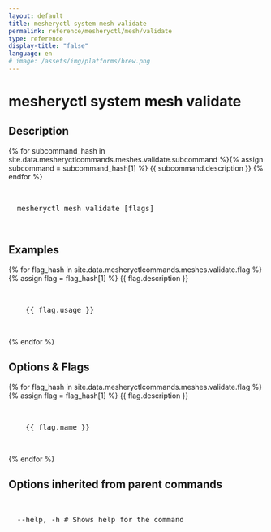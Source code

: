```yaml
---
layout: default
title: mesheryctl system mesh validate
permalink: reference/mesheryctl/mesh/validate
type: reference
display-title: "false"
language: en
# image: /assets/img/platforms/brew.png
---
```


<!-- Copy this template to create individual doc pages for each mesheryctl commands -->

<!-- Name of the command -->
# mesheryctl system mesh validate

<!-- Description of the command. Preferably a paragraph -->
## Description

{% for subcommand_hash in site.data.mesheryctlcommands.meshes.validate.subcommand %}{% assign subcommand = subcommand_hash[1] %}
{{ subcommand.description }}
{% endfor %}

<!-- Basic usage of the command -->
<pre class="codeblock-pre">
  <div class="codeblock">
  mesheryctl mesh validate [flags]
  </div>
</pre>

## Examples

{% for flag_hash in site.data.mesheryctlcommands.meshes.validate.flag %}{% assign flag = flag_hash[1] %}
{{ flag.description }}
<pre class="codeblock-pre">
  <div class="codeblock">
    {{ flag.usage }}
  </div>
</pre>
{% endfor %}

<!-- Options/Flags available in this command -->

## Options & Flags

{% for flag_hash in site.data.mesheryctlcommands.meshes.validate.flag %}{% assign flag = flag_hash[1] %}
{{ flag.description }}
<pre class="codeblock-pre">
  <div class="codeblock">
    {{ flag.name }}
  </div>
</pre>
{% endfor %}

## Options inherited from parent commands
<pre class="codeblock-pre">
  <div class="codeblock">
  --help, -h # Shows help for the command
  </div>
</pre>
